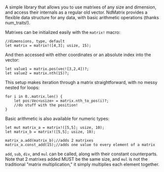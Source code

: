 A simple library that allows you to use matrixes of any size and dimension, and access their internals as a regular old vector. NdMatrix provides a flexible data structure for any data, with basic arithmetic operations (thanks num_traits!).

Matrixes can be initialized easily with the `matrix!` macro:
```
//dimensions, type, default
let matrix = matrix!([4,3]; usize, 15);
```
And then accessed with either coordinates or an absolute index into the vector:
```
let value1 = matrix.pos(vec![3,2,4])?;
let value2 = matrix.nth(15)?;
```
This setup makes iteration through a matrix straightforward, with no messy nested for loops:
```
for i in 0..matrix.len() {
    let pos:Vec<usize> = matrix.nth_to_pos(i)?;
    //do stuff with the position!
}
```

Basic arithmetic is also available for numeric types:
```
let mut matrix_a = matrix!([5,5]; usize, 10);
let matrix_b = matrix!([5,5]; usize, 10);

matrix_a.add(matrix_b);//adds 2 matrixes
matrix_a.const_add(15);//adds one value to every element of a matrix
```
`add`, `sub`, `div`, and `mul` can be called, along with their constant counterparts. Note that 2 matrixes added MUST be the same size, and `mul` is not the traditional "matrix multiplication," it simply multiplies each element together.